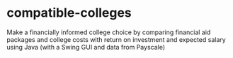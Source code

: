 # compatible-colleges
Make a financially informed college choice by comparing financial aid packages and college costs with return on investment and expected salary using Java (with a Swing GUI and data from Payscale)
